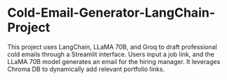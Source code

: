 # Cold-Email-Generator-LangChain-Project
This project uses LangChain, LLaMA 70B, and Groq to draft professional cold emails through a Streamlit interface. Users input a job link, and the LLaMA 70B model generates an email for the hiring manager. It leverages Chroma DB to dynamically add relevant portfolio links.
